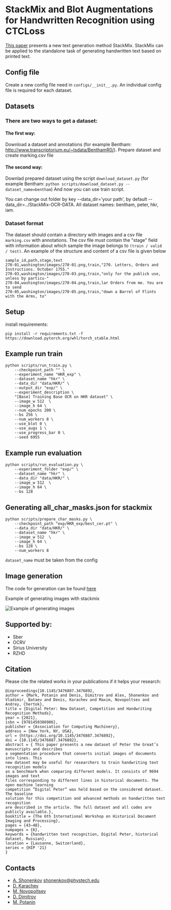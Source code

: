 # StackMix and Blot Augmentations for Handwritten Recognition using CTCLoss

[This paper](https://arxiv.org/abs/2108.11667) presents a new text generation method StackMix. StackMix can be
applied to the standalone task of generating handwritten text based on printed text.

## Config file

Create a new config file need in `configs/__init__.py`.
An individual config file is required for each dataset.

## Datasets

### There are two ways to get a dataset:

#### The first way:

Download a dataset and annotations (for example Bentham: http://www.transcriptorium.eu/~tsdata/BenthamR0/). Prepare dataset and create marking.csv file

#### The second way:

Downlad prepared dataset using the script `download_dataset.py` (for example Bentham: `python scripts/download_dataset.py --dataset_name=bentham`)
And now you can use train script.

You can change out folder by key --data_dir='your path', by default --data_dir=../StackMix-OCR-DATA.
All dataset names: bentham, peter, hkr, iam.

### Dataset format

The dataset should contain a directory with images and a csv file `marking.csv` with annotations. The csv file must contain the "stage" field with information about which sample the image belongs to `(train / valid / test)`. An example of the structure and content of a csv file is given below

```
sample_id,path,stage,text
270-01,washington/images/270-01.png,train,"270. Letters, Orders and Instructions. October 1755."
270-03,washington/images/270-03.png,train,"only for the publick use, unless by particu-"
270-04,washington/images/270-04.png,train,lar Orders from me. You are to send
270-05,washington/images/270-05.png,train,"down a Barrel of Flints with the Arms, to"
```

## Setup

install requirements:

```
pip install -r requirements.txt -f https://download.pytorch.org/whl/torch_stable.html
```

## Example run train

```
python scripts/run_train.py \
    --checkpoint_path "" \
    --experiment_name "HKR_exp" \
    --dataset_name "hkr" \
    --data_dir "data/HKR/" \
    --output_dir "exp/" \
    --experiment_description \
    "[Base] Training Base OCR on HKR dataset" \
    --image_w 512  \
    --image_h 64 \
    --num_epochs 200 \
    --bs 256 \
    --num_workers 8 \
    --use_blot 0 \
    --use_augs 1 \
    --use_progress_bar 0 \
    --seed 6955
```

## Example run evaluation

```
python scripts/run_evaluation.py \
    --experiment_folder "exp/" \
    --dataset_name "hkr" \
    --data_dir "data/HKR/" \
    --image_w 512  \
    --image_h 64 \
    --bs 128
```

## Generating all_char_masks.json for stackmix

```
python scripts/prepare_char_masks.py \
    --checkpoint_path "exp/HKR_exp/best_cer.pt" \
    --data_dir "data/HKR/" \
    --dataset_name "hkr" \
    --image_w 512  \
    --image_h 64 \
    --bs 128 \
    --num_workers 8
```

`dataset_name` must be taken from the config

## Image generation

The code for generation can be found [here](/jupyters/usage_stackmix.ipynb)

Example of generating images with stackmix

![Example of generating images](https://sun9-64.userapi.com/impg/xAFmDnVuuTmc4FM_FKhLPnq-KvrppD4x-DvUKg/hy1qKbRbS58.jpg?size=402x305&quality=96&sign=5bdfa7702f2e655cc991e274d4bb7b3f&type=album)

## Supported by:

- Sber
- OCRV
- Sirius University
- RZHD

## Citation

Please cite the related works in your publications if it helps your research:

```
@inproceedings{10.1145/3476887.3476892,
author = {Mark, Potanin and Denis, Dimitrov and Alex, Shonenkov and Vladimir, Bataev and Denis, Karachev and Maxim, Novopoltsev and Andrey, Chertok},
title = {Digital Peter: New Dataset, Competition and Handwriting Recognition Methods},
year = {2021},
isbn = {9781450386906},
publisher = {Association for Computing Machinery},
address = {New York, NY, USA},
url = {https://doi.org/10.1145/3476887.3476892},
doi = {10.1145/3476887.3476892},
abstract = { This paper presents a new dataset of Peter the Great’s manuscripts and describes
a segmentation procedure that converts initial images of documents into lines. This
new dataset may be useful for researchers to train handwriting text recognition models
as a benchmark when comparing different models. It consists of 9694 images and text
files corresponding to different lines in historical documents. The open machine learning
competition ”Digital Peter” was held based on the considered dataset. The baseline
solution for this competition and advanced methods on handwritten text recognition
are described in the article. The full dataset and all codes are publicly available.},
booktitle = {The 6th International Workshop on Historical Document Imaging and Processing},
pages = {43–48},
numpages = {6},
keywords = {handwritten text recognition, Digital Peter, historical dataset, Russian},
location = {Lausanne, Switzerland},
series = {HIP '21}
}
```

## Contacts

- [A. Shonenkov](https://www.kaggle.com/shonenkov) shonenkov@phystech.edu
- [D. Karachev](https://github.com/thedenk/)
- [M. Novopoltsev](https://github.com/maximazzik)
- [D. Dimitrov](https://github.com/denndimitrov)
- [M. Potanin](https://github.com/MarkPotanin)
